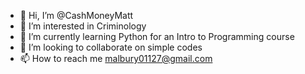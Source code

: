 - 👋 Hi, I’m @CashMoneyMatt
- 👀 I’m interested in Criminology
- 🌱 I’m currently learning Python for an Intro to Programming course
- 💞️ I’m looking to collaborate on simple codes
- 📫 How to reach me malbury01127@gmail.com

<!---
CashMoneyMatt/CashMoneyMatt is a ✨ special ✨ repository because its `README.md` (this file) appears on your GitHub profile.
You can click the Preview link to take a look at your changes.
--->
